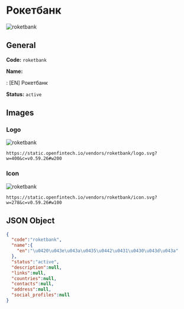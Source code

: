 
# Рокетбанк 
![roketbank](https://static.openfintech.io/vendors/roketbank/logo.svg?w=400&c=v0.59.26#w200)  

## General 
 
**Code:** `roketbank` 
 
**Name:** 
 
:	[EN] Рокетбанк 
 
**Status:** `active` 
 

## Images 

### Logo 
 
![roketbank](https://static.openfintech.io/vendors/roketbank/logo.svg?w=400&c=v0.59.26#w200)  

```
https://static.openfintech.io/vendors/roketbank/logo.svg?w=400&c=v0.59.26#w200
```  

### Icon 
 
![roketbank](https://static.openfintech.io/vendors/roketbank/icon.svg?w=278&c=v0.59.26#w100)  

```
https://static.openfintech.io/vendors/roketbank/icon.svg?w=278&c=v0.59.26#w100
```  

## JSON Object 

```json
{
  "code":"roketbank",
  "name":{
    "en":"\u0420\u043e\u043a\u0435\u0442\u0431\u0430\u043d\u043a"
  },
  "status":"active",
  "description":null,
  "links":null,
  "countries":null,
  "contacts":null,
  "address":null,
  "social_profiles":null
}
```  
